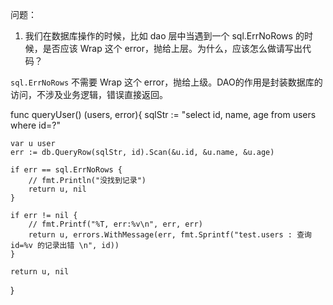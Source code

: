 问题：
1. 我们在数据库操作的时候，比如 dao 层中当遇到一个 sql.ErrNoRows 的时候，是否应该 Wrap 这个 error，抛给上层。为什么，应该怎么做请写出代码？

`sql.ErrNoRows` 不需要 Wrap 这个 error，抛给上级。DAO的作用是封装数据库的访问，不涉及业务逻辑，错误直接返回。


func queryUser() (users, error){
	sqlStr := "select id, name, age from users where id=?"

	var u user
	err := db.QueryRow(sqlStr, id).Scan(&u.id, &u.name, &u.age)

	if err == sql.ErrNoRows {
		// fmt.Println("没找到记录")
		return u, nil
	}

	if err != nil {
		// fmt.Printf("%T, err:%v\n", err, err)
		return u, errors.WithMessage(err, fmt.Sprintf("test.users : 查询 id=%v 的记录出错 \n", id))
	}

	return u, nil
}
